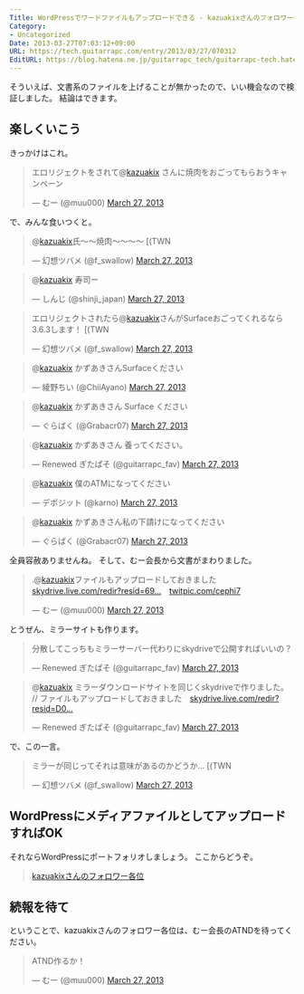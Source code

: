 ```yaml
---
Title: WordPressでワードファイルもアップロードできる - kazuakixさんのフォロワー各位
Category:
- Uncategorized
Date: 2013-03-27T07:03:12+09:00
URL: https://tech.guitarrapc.com/entry/2013/03/27/070312
EditURL: https://blog.hatena.ne.jp/guitarrapc_tech/guitarrapc-tech.hatenablog.com/atom/entry/11696248318757675504
---
```


そういえば、文書系のファイルを上げることが無かったので、いい機会なので検証しました。
結論はできます。




<h2>楽しくいこう</h2>
きっかけはこれ。
<blockquote class="twitter-tweet"><p>エロリジェクトをされて@<a href="https://twitter.com/kazuakix">kazuakix</a> さんに焼肉をおごってもらおうキャンペーン</p>&mdash; むー (@muu000) <a href="https://twitter.com/muu000/status/316798556696637440">March 27, 2013</a></blockquote>


で、みんな食いつくと。
<blockquote class="twitter-tweet"><p>@<a href="https://twitter.com/kazuakix">kazuakix</a>氏～～焼肉～～～～ [(TWN</p>&mdash; 幻想ツバメ (@f_swallow) <a href="https://twitter.com/f_swallow/status/316796997577347072">March 27, 2013</a></blockquote>

<blockquote class="twitter-tweet"><p>@<a href="https://twitter.com/kazuakix">kazuakix</a> 寿司ー</p>&mdash; しんじ (@shinji_japan) <a href="https://twitter.com/shinji_japan/status/316797502714171392">March 27, 2013</a></blockquote>

<blockquote class="twitter-tweet"><p>エロリジェクトされたら@<a href="https://twitter.com/kazuakix">kazuakix</a>さんがSurfaceおごってくれるなら3.6.3します！ [(TWN</p>&mdash; 幻想ツバメ (@f_swallow) <a href="https://twitter.com/f_swallow/status/316797641470119936">March 27, 2013</a></blockquote>

<blockquote class="twitter-tweet"><p>@<a href="https://twitter.com/kazuakix">kazuakix</a> かずあきさんSurfaceください</p>&mdash; 綾野ちい (@ChiiAyano) <a href="https://twitter.com/ChiiAyano/status/316800515403026433">March 27, 2013</a></blockquote>

<blockquote class="twitter-tweet"><p>@<a href="https://twitter.com/kazuakix">kazuakix</a> かずあきさん Surface ください</p>&mdash; ぐらばく (@Grabacr07) <a href="https://twitter.com/Grabacr07/status/316800827912224768">March 27, 2013</a></blockquote>

<blockquote class="twitter-tweet"><p>@<a href="https://twitter.com/kazuakix">kazuakix</a> かずあきさん 養ってください。</p>&mdash; Renewed ぎたぱそ (@guitarrapc_fav) <a href="https://twitter.com/guitarrapc_fav/status/316801347867508736">March 27, 2013</a></blockquote>

<blockquote class="twitter-tweet"><p>@<a href="https://twitter.com/kazuakix">kazuakix</a> 僕のATMになってください</p>&mdash; デポジット (@karno) <a href="https://twitter.com/karno/status/316801680232546304">March 27, 2013</a></blockquote>

<blockquote class="twitter-tweet"><p>@<a href="https://twitter.com/kazuakix">kazuakix</a> かずあきさん私の下請けになってください</p>&mdash; ぐらばく (@Grabacr07) <a href="https://twitter.com/Grabacr07/status/316801927893618688">March 27, 2013</a></blockquote>


全員容赦ありませんね。
そして、むー会長から文書がまわりました。
<blockquote class="twitter-tweet"><p>.@<a href="https://twitter.com/kazuakix">kazuakix</a>ファイルもアップロードしておきました　<a href="https://t.co/FAAeGRvjw6" title="https://skydrive.live.com/redir?resid=69B102273679CF9!1427&amp;authkey=!AG1njmAmAEYNxpE">skydrive.live.com/redir?resid=69…</a>　<a href="http://t.co/USX8auMq3K" title="http://twitpic.com/cephi7">twitpic.com/cephi7</a></p>&mdash; むー (@muu000) <a href="https://twitter.com/muu000/status/316809145833627648">March 27, 2013</a></blockquote>


とうぜん、ミラーサイトも作ります。
<blockquote class="twitter-tweet"><p>分散してこっちもミラーサーバー代わりにskydriveで公開すればいいの？</p>&mdash; Renewed ぎたぱそ (@guitarrapc_fav) <a href="https://twitter.com/guitarrapc_fav/status/316809673737113600">March 27, 2013</a></blockquote>

<blockquote class="twitter-tweet"><p>@<a href="https://twitter.com/kazuakix">kazuakix</a> ミラーダウンロードサイトを同じくskydriveで作りました。 // ファイルもアップロードしておきました　<a href="https://t.co/GcmikDDpQ9" title="https://skydrive.live.com/redir?resid=D0D99BE0D6F89C8B!421&amp;authkey=!AOF0E2S_GYukj0Q">skydrive.live.com/redir?resid=D0…</a></p>&mdash; Renewed ぎたぱそ (@guitarrapc_fav) <a href="https://twitter.com/guitarrapc_fav/status/316810226470887424">March 27, 2013</a></blockquote>


で、この一言。
<blockquote class="twitter-tweet"><p>ミラーが同じってそれは意味があるのかどうか… [(TWN</p>&mdash; 幻想ツバメ (@f_swallow) <a href="https://twitter.com/f_swallow/status/316810405697703936">March 27, 2013</a></blockquote>

<h2>WordPressにメディアファイルとしてアップロードすればOK</h2>
それならWordPressにポートフォリオしましょう。
ここからどうぞ。
<blockquote><a href="http://guitarrapc.files.wordpress.com/2013/03/kazuakixe38195e38293e381aee38395e382a9e383ade383afe383bce59084e4bd8d.docx">kazuakixさんのフォロワー各位</a></blockquote>


<h2>続報を待て</h2>
ということで、kazuakixさんのフォロワー各位は、むー会長のATNDを待ってください。
<blockquote class="twitter-tweet"><p>ATND作るか！</p>&mdash; むー (@muu000) <a href="https://twitter.com/muu000/status/316811605176373248">March 27, 2013</a></blockquote>
